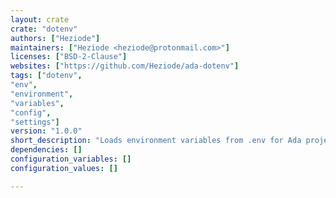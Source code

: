 ```yaml
---
layout: crate
crate: "dotenv"
authors: ["Heziode"]
maintainers: ["Heziode <heziode@protonmail.com>"]
licenses: ["BSD-2-Clause"]
websites: ["https://github.com/Heziode/ada-dotenv"]
tags: ["dotenv",
"env",
"environment",
"variables",
"config",
"settings"]
version: "1.0.0"
short_description: "Loads environment variables from .env for Ada projects."
dependencies: []
configuration_variables: []
configuration_values: []

---
```




